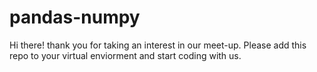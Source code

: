 # pandas-numpy
Hi there! thank you for taking an interest in our meet-up.
Please add this repo to your virtual enviorment and start coding with us.
